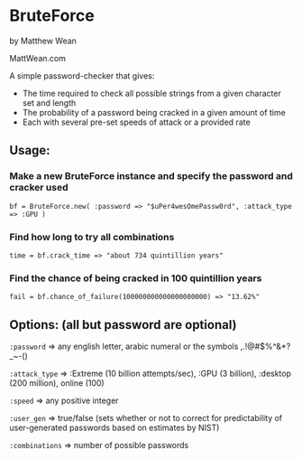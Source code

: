 BruteForce
==========
by Matthew Wean

MattWean.com

A simple password-checker that gives:

- The time required to check all possible strings from a given character set and length
- The probability of a password being cracked in a given amount of time
- Each with several pre-set speeds of attack or a provided rate

Usage:
------
### Make a new BruteForce instance and specify the password and cracker used
`bf = BruteForce.new(
:password => "$uPer4wesOmePassw0rd",
:attack_type => :GPU
)`

### Find how long to try all combinations
`time = bf.crack_time
=> "about 734 quintillion years"`

### Find the chance of being cracked in 100 quintillion years
`fail = bf.chance_of_failure(100000000000000000000)
=> "13.62%"`

Options: (all but password are optional)
----------------------------------------
`:password` => any english letter, arabic numeral or the symbols ,.!@#$%^&*?_~-()

`:attack_type` => :Extreme (10 billion attempts/sec), :GPU (3 billion), :desktop (200 million), online (100)

`:speed` => any positive integer

`:user_gen` => true/false (sets whether or not to correct for predictability of user-generated passwords based on estimates by NIST)

`:combinations` => number of possible passwords